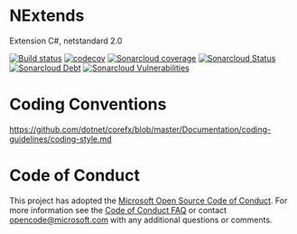 # NExtends
Extension C#, netstandard 2.0

[![Build status](https://ci.appveyor.com/api/projects/status/4lokrcxgt7s0hyub?svg=true)](https://ci.appveyor.com/project/LuccaIntegration/NExtends)
[![codecov](https://codecov.io/gh/LuccaSA/NExtends/branch/master/graph/badge.svg)](https://codecov.io/gh/LuccaSA/NExtends)
[![Sonarcloud coverage](https://sonarcloud.io/api/project_badges/measure?project=NExtends&metric=coverage)](https://sonarcloud.io/dashboard?id=NExtends)
[![Sonarcloud Status](https://sonarcloud.io/api/project_badges/measure?project=NExtends&metric=alert_status)](https://sonarcloud.io/dashboard?id=NExtends)
[![Sonarcloud Debt](https://sonarcloud.io/api/project_badges/measure?project=NExtends&metric=sqale_index)](https://sonarcloud.io/dashboard?id=NExtends)
[![Sonarcloud Vulnerabilities](https://sonarcloud.io/api/project_badges/measure?project=NExtends&metric=vulnerabilities)](https://sonarcloud.io/dashboard?id=NExtends)

# Coding Conventions
https://github.com/dotnet/corefx/blob/master/Documentation/coding-guidelines/coding-style.md

# Code of Conduct
This project has adopted the [Microsoft Open Source Code of Conduct](https://opensource.microsoft.com/codeofconduct/).
For more information see the [Code of Conduct FAQ](https://opensource.microsoft.com/codeofconduct/faq/) or contact [opencode@microsoft.com](mailto:opencode@microsoft.com) with any additional questions or comments.
